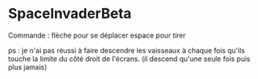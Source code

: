 # SpaceInvaderBeta

Commande :
flèche pour se déplacer
espace pour tirer 

ps : je n'ai pas réussi à faire descendre les vaisseaux à chaque fois qu'ils touche la limite du côté droit de l'écrans. (il descend qu'une seule fois puis plus jamais)
